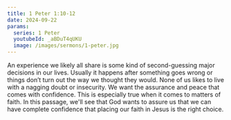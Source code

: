 ```yaml
---
title: 1 Peter 1:10-12
date: 2024-09-22
params:
  series: 1 Peter
  youtubeId: _aBDuT4qUKU
  image: /images/sermons/1-peter.jpg
---
```


An experience we likely all share is some kind of second-guessing major decisions in our lives. Usually it happens after something goes wrong or things don’t turn out the way we thought they would. None of us likes to live with a nagging doubt or insecurity. We want the assurance and peace that comes with confidence. This is especially true when it comes to matters of faith. In this passage, we'll see that God wants to assure us that we can have complete confidence that placing our faith in Jesus is the right choice.
